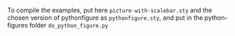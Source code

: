 To compile the examples, put here `picture-with-scalebar.sty` and the chosen version of pythonfigure as `pythonfigure.sty`, and put in the python-figures folder `do_python_figure.py`